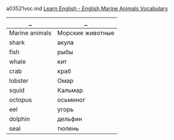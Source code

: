 a03521voc.md 
[Learn English - English Marine Animals Vocabulary](https://www.youtube.com/watch?v=k-fd357B9Ms)  
  


_|_
--|--
Marine animals|Морские животные
shark|акула
fish|рыбы
whale|кит
crab|краб
lobster|Омар
squid|Кальмар
octopus|осьминог
eel|угорь
dolphin|дельфин
seal|тюлень
